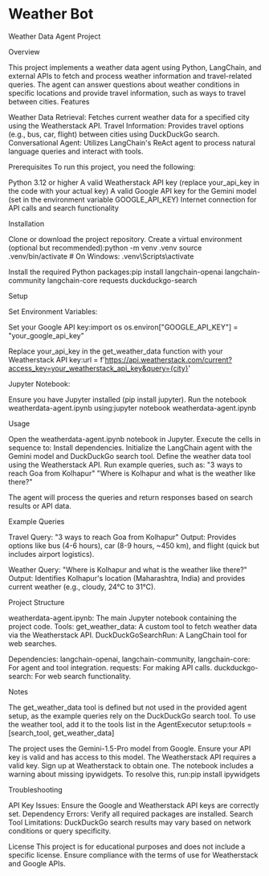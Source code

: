 # Weather Bot

Weather Data Agent Project


Overview

This project implements a weather data agent using Python, LangChain, and external APIs to fetch and process weather information and travel-related queries. The agent can answer questions about weather conditions in specific locations and provide travel information, such as ways to travel between cities.
Features

Weather Data Retrieval: Fetches current weather data for a specified city using the Weatherstack API.
Travel Information: Provides travel options (e.g., bus, car, flight) between cities using DuckDuckGo search.
Conversational Agent: Utilizes LangChain's ReAct agent to process natural language queries and interact with tools.

Prerequisites
To run this project, you need the following:

Python 3.12 or higher
A valid Weatherstack API key (replace your_api_key in the code with your actual key)
A valid Google API key for the Gemini model (set in the environment variable GOOGLE_API_KEY)
Internet connection for API calls and search functionality

Installation

Clone or download the project repository.
Create a virtual environment (optional but recommended):python -m venv .venv
source .venv/bin/activate  # On Windows: .venv\Scripts\activate


Install the required Python packages:pip install langchain-openai langchain-community langchain-core requests duckduckgo-search



Setup

Set Environment Variables:

Set your Google API key:import os
os.environ["GOOGLE_API_KEY"] = "your_google_api_key"


Replace your_api_key in the get_weather_data function with your Weatherstack API key:url = f'https://api.weatherstack.com/current?access_key=your_weatherstack_api_key&query={city}'




Jupyter Notebook:

Ensure you have Jupyter installed (pip install jupyter).
Run the notebook weatherdata-agent.ipynb using:jupyter notebook weatherdata-agent.ipynb





Usage

Open the weatherdata-agent.ipynb notebook in Jupyter.
Execute the cells in sequence to:
Install dependencies.
Initialize the LangChain agent with the Gemini model and DuckDuckGo search tool.
Define the weather data tool using the Weatherstack API.
Run example queries, such as:
"3 ways to reach Goa from Kolhapur"
"Where is Kolhapur and what is the weather like there?"




The agent will process the queries and return responses based on search results or API data.

Example Queries

Travel Query: "3 ways to reach Goa from Kolhapur"
Output: Provides options like bus (4-6 hours), car (8-9 hours, ~450 km), and flight (quick but includes airport logistics).


Weather Query: "Where is Kolhapur and what is the weather like there?"
Output: Identifies Kolhapur's location (Maharashtra, India) and provides current weather (e.g., cloudy, 24°C to 31°C).



Project Structure

weatherdata-agent.ipynb: The main Jupyter notebook containing the project code.
Tools:
get_weather_data: A custom tool to fetch weather data via the Weatherstack API.
DuckDuckGoSearchRun: A LangChain tool for web searches.


Dependencies:
langchain-openai, langchain-community, langchain-core: For agent and tool integration.
requests: For making API calls.
duckduckgo-search: For web search functionality.



Notes

The get_weather_data tool is defined but not used in the provided agent setup, as the example queries rely on the DuckDuckGo search tool. To use the weather tool, add it to the tools list in the AgentExecutor setup:tools = [search_tool, get_weather_data]


The project uses the Gemini-1.5-Pro model from Google. Ensure your API key is valid and has access to this model.
The Weatherstack API requires a valid key. Sign up at Weatherstack to obtain one.
The notebook includes a warning about missing ipywidgets. To resolve this, run:pip install ipywidgets



Troubleshooting

API Key Issues: Ensure the Google and Weatherstack API keys are correctly set.
Dependency Errors: Verify all required packages are installed.
Search Tool Limitations: DuckDuckGo search results may vary based on network conditions or query specificity.

License
This project is for educational purposes and does not include a specific license. Ensure compliance with the terms of use for Weatherstack and Google APIs.
